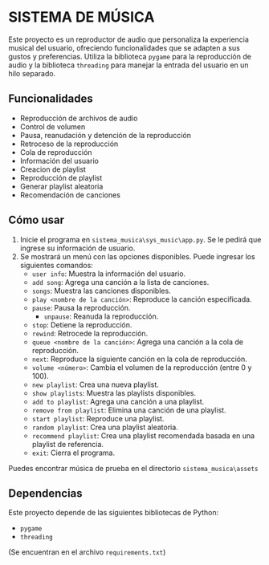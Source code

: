 # SISTEMA DE MÚSICA

Este proyecto es un reproductor de audio que personaliza la experiencia musical del usuario,
ofreciendo funcionalidades que se adapten a sus gustos y preferencias. Utiliza la biblioteca `pygame` para la reproducción de audio y la biblioteca `threading` para manejar la entrada del usuario en un hilo separado.

## Funcionalidades

- Reproducción de archivos de audio
- Control de volumen
- Pausa, reanudación y detención de la reproducción
- Retroceso de la reproducción
- Cola de reproducción
- Información del usuario
- Creacion de playlist
- Reproducción de playlist
- Generar playlist aleatoria
- Recomendación de canciones

## Cómo usar

1. Inicie el programa en `sistema_musica\sys_music\app.py`. Se le pedirá que ingrese su información de usuario.
2. Se mostrará un menú con las opciones disponibles. Puede ingresar los siguientes comandos:
    - `user info`: Muestra la información del usuario.
    - `add song`: Agrega una canción a la lista de canciones.
    - `songs`: Muestra las canciones disponibles.
    - `play <nombre de la canción>`: Reproduce la canción especificada.
    - `pause`: Pausa la reproducción.
      - `unpause`: Reanuda la reproducción.
    - `stop`: Detiene la reproducción.
    - `rewind`: Retrocede la reproducción.
    - `queue <nombre de la canción>`: Agrega una canción a la cola de reproducción.
    - `next`: Reproduce la siguiente canción en la cola de reproducción.
    - `volume <número>`: Cambia el volumen de la reproducción (entre 0 y 100).
    - `new playlist`: Crea una nueva playlist.
    - `show playlists`: Muestra las playlists disponibles.
    - `add to playlist`: Agrega una canción a una playlist.
    - `remove from playlist`: Elimina una canción de una playlist.
    - `start playlist`: Reproduce una playlist.
    - `random playlist`: Crea una playlist aleatoria.
    - `recommend playlist`: Crea una playlist recomendada basada en una playlist de referencia.
    - `exit`: Cierra el programa.
  
Puedes encontrar música de prueba en el directorio `sistema_musica\assets`

## Dependencias

Este proyecto depende de las siguientes bibliotecas de Python:

- `pygame`
- `threading`

(Se encuentran en el archivo `requirements.txt`)
